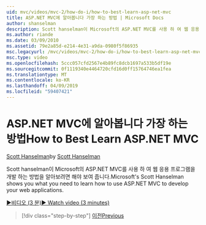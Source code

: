 ```yaml
---
uid: mvc/videos/mvc-2/how-do-i/how-to-best-learn-asp-net-mvc
title: ASP.NET MVC에 알아봅니다 가장 하는 방법 | Microsoft Docs
author: shanselman
description: Scott hanselman이 Microsoft의 ASP.NET MVC를 사용 하 여 웹 응용 프로그램을 개발 하는 방법을 알아보려면 해야 보여 줍니다.
ms.author: riande
ms.date: 03/09/2010
ms.assetid: 79e2a85d-e214-4e31-a9da-0980f5f86935
msc.legacyurl: /mvc/videos/mvc-2/how-do-i/how-to-best-learn-asp-net-mvc
msc.type: video
ms.openlocfilehash: 5ccc057cfd2567e4b89fc8dcb1697a533b5df19e
ms.sourcegitcommit: 0f1119340e4464720cfd16d0ff15764746ea1fea
ms.translationtype: MT
ms.contentlocale: ko-KR
ms.lasthandoff: 04/09/2019
ms.locfileid: "59407421"
---
```

# <a name="how-to-best-learn-aspnet-mvc"></a><span data-ttu-id="2db3c-103">ASP.NET MVC에 알아봅니다 가장 하는 방법</span><span class="sxs-lookup"><span data-stu-id="2db3c-103">How to Best Learn ASP.NET MVC</span></span>

<span data-ttu-id="2db3c-104">[Scott Hanselman](https://github.com/shanselman)</span><span class="sxs-lookup"><span data-stu-id="2db3c-104">by [Scott Hanselman](https://github.com/shanselman)</span></span>

<span data-ttu-id="2db3c-105">Scott hanselman이 Microsoft의 ASP.NET MVC를 사용 하 여 웹 응용 프로그램을 개발 하는 방법을 알아보려면 해야 보여 줍니다.</span><span class="sxs-lookup"><span data-stu-id="2db3c-105">Microsoft's Scott Hanselman shows you what you need to learn how to use ASP.NET MVC to develop your web applications.</span></span>

[<span data-ttu-id="2db3c-106">&#9654;비디오 (3 분)</span><span class="sxs-lookup"><span data-stu-id="2db3c-106">&#9654; Watch video (3 minutes)</span></span>](https://channel9.msdn.com/Blogs/ASP-NET-Site-Videos/how-to-best-learn-asp-net-mvc)

> [!div class="step-by-step"]
> [<span data-ttu-id="2db3c-107">이전</span><span class="sxs-lookup"><span data-stu-id="2db3c-107">Previous</span></span>](5-minute-introduction-to-aspnet-mvc.md)
